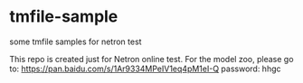 # tmfile-sample
some tmfile samples for netron test

This repo is created just for Netron online test.
For the model zoo, please go to: https://pan.baidu.com/s/1Ar9334MPeIV1eq4pM1eI-Q
password: hhgc
